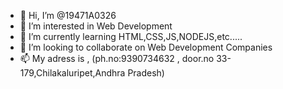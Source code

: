 - 👋 Hi, I’m @19471A0326
- 👀 I’m interested in Web Development
- 🌱 I’m currently learning HTML,CSS,JS,NODEJS,etc.....
- 💞️ I’m looking to collaborate on Web Development Companies
- 📫 My adress is , (ph.no:9390734632 , door.no 33-179,Chilakaluripet,Andhra Pradesh)

<!---
19471A0326/19471A0326 is a ✨ special ✨ repository because its `README.md` (this file) appears on your GitHub profile.
You can click the Preview link to take a look at your changes.
--->
